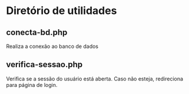 # Diretório de utilidades

## conecta-bd.php
Realiza a conexão ao banco de dados

## verifica-sessao.php
Verifica se a sessão do usuário está aberta. Caso não esteja, redireciona para página de login.
